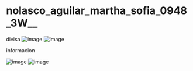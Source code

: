 # nolasco_aguilar_martha_sofia_0948_3W__
divisa 
![image](https://github.com/user-attachments/assets/c91d3ebe-b364-43c4-bd19-3e6c6a581ab9)
![image](https://github.com/user-attachments/assets/c250ca44-b774-49ca-b1f2-26844c9ecc6d)

informacion 

![image](https://github.com/user-attachments/assets/7f163a93-aa59-4be4-9c95-87bd2838bf1e)
![image](https://github.com/user-attachments/assets/8c7c0baf-2c77-4fe4-b79e-1659b8ae56c9)

